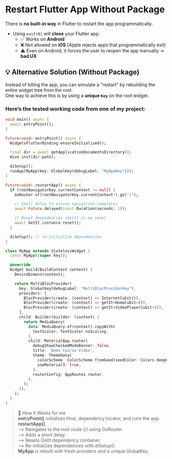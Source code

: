 # Restart Flutter App Without Package

There is **no built-in way** in Flutter to restart the app programmatically.

- Using `exit(0)` will **close** your Flutter app.
  - ✅ Works on **Android**  
  - ❌ Not allowed on **iOS** (Apple rejects apps that programmatically exit)
  - ⚠️ Even on Android, it forces the user to reopen the app manually → **bad UX**

## 💡 Alternative Solution (Without Package)
Instead of killing the app, you can simulate a "restart" by rebuilding the entire widget tree from the root.  
One way to achieve this is by using a **unique `Key`** on the root widget.

### Here’s the **tested working code** from one of my project:

```dart
void main() async {
  await entryPoint();
}

Future<void> entryPoint() async {
  WidgetsFlutterBinding.ensureInitialized();

  final dir = await getApplicationDocumentsDirectory();
  Hive.init(dir.path);

  diSetup();
  runApp(MyApp(key: GlobalKey(debugLabel: "MyAppKey")));
}

Future<void> restartApp() async {
  if (rootNavigatorKey.currentContext != null) {
    GoRouter.of(rootNavigatorKey.currentContext!).go("/");

    // Small delay to ensure navigation completes
    await Future.delayed(const Duration(seconds: 1));

    // Reset dependencies (GetIt in my case)
    await GetIt.instance.reset();
  }

  diSetup(); // re-initialize dependencies
}

class MyApp extends StatelessWidget {
  const MyApp({super.key});

  @override
  Widget build(BuildContext context) {
    DeviceDimens(context);

    return MultiBlocProvider(
      key: GlobalKey(debugLabel: "MultiBlocProviderKey"),
      providers: [
        BlocProvider(create: (context) => InternetCubit()),
        BlocProvider(create: (context) => getIt<HomeCubit>()),
        BlocProvider(create: (context) => getIt<VideoPlayerCubit>()),
      ],
      child: Builder(builder: (context) {
        return MediaQuery(
          data: MediaQuery.of(context).copyWith(
            textScaler: TextScaler.noScaling,
          ),
          child: MaterialApp.router(
            debugShowCheckedModeBanner: false,
            title: 'Demo Course Video',
            theme: ThemeData(
              colorScheme: ColorScheme.fromSeed(seedColor: Colors.deepPurple),
              useMaterial3: true,
            ),
            routerConfig: AppRoutes.router,
          ),
        );
      }),
    );
  }
}
```
>📝 How It Works for me <br>
>**entryPoint()** initializes Hive, dependency locator, and runs the app. <br>
>**restartApp()**  <br>
> --> Navigates to the root route (/) using GoRouter. <br>
> --> Adds a short delay. <br> 
> --> Resets GetIt dependency container. <br>
> --> Re-initializes dependencies with diSetup(). <br> 
>**MyApp** is rebuilt with fresh providers and a unique GlobalKey.